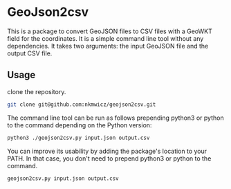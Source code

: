 # GeoJson2csv

This is a package to convert GeoJSON files to CSV files with a GeoWKT field for the coordinates. It is a simple command line tool without any dependencies. It takes two arguments: the input GeoJSON file and the output CSV file.

## Usage

clone the repository.

```bash
git clone git@github.com:nkmwicz/geojson2csv.git
```

The command line tool can be run as follows prepending python3 or python to the command depending on the Python version:

```bash
python3 ./geojson2csv.py input.json output.csv
```

You can improve its usability by adding the package's location to your PATH. In that case, you don't need to prepend python3 or python to the command.

```bash
geojson2csv.py input.json output.csv
```
